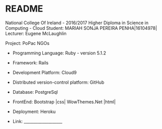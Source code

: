 # README 

National College Of Ireland - 2016/2017
Higher Diploma in Science in Computing - Cloud
Student: MARIAH SONJA PEREIRA PENHA|16104978|
Lecturer: Eugene McLaughlin

Project: PoPac NGOs

* Programming Language: Ruby - version 5.1.2
 
* Framework: Rails

* Development Platform: Cloud9
 
* Distributed version-control platform: GitHub

* Database: PostgreSql

* FrontEnd: Bootstrap |css| WowThemes.Net |html|

* Deployment: Heroku 

* Link: ___________________ 
